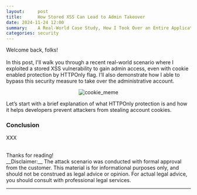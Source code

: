 ```yaml
---
layout:     post
title:      How Stored XSS Can Lead to Admin Takeover
date: 2024-11-24 12:00
summary:    A Real-World Case Study, How I Took Over an Entire Application Using a Classic XSS Vulnerability.
categories: security
---
```


Welcome back, folks!
<br /><br />
In this post, I'll walk you through a recent real-world scenario where I exploited a stored XSS vulnerability to gain admin access, even with cookie enabled 
protection by HTTPOnly flag. I’ll also demonstrate how I able to bypass this security measure to take over the administrative account.
<br />

<p align="center">
  <img src="{{ site.url }}/images/cookie_meme.jfif" alt="cookie_meme" />
</p>

Let’s start with a brief explanation of what HTTPOnly protection is and how it helps developers prevent attackers from stealing account cookies.
<br />
### Conclusion

XXX

<br />
Thanks for reading!

<br />
__Disclaimer:__ The attack scenario was conducted with formal approval from the customer. This material is for informational purposes only, and should not be construed as legal advice or opinion. For actual legal advice, you should consult with professional legal services.

---

[^1]: [PlantUML Online Editor](https://www.plantuml.com/)
[^2]: [Online PHP Unserializer](https://www.unserialize.com/)